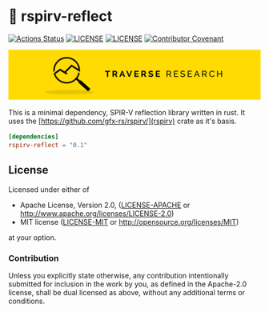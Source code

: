 # 🌋 rspirv-reflect

[![Actions Status](https://github.com/Traverse-Research/rspirv-reflect/workflows/Continuous%20integration/badge.svg)](https://github.com/Traverse-Research/rspirv-reflect/actions)
[![LICENSE](https://img.shields.io/badge/license-MIT-blue.svg)](LICENSE-MIT)
[![LICENSE](https://img.shields.io/badge/license-apache-blue.svg)](LICENSE-APACHE)
[![Contributor Covenant](https://img.shields.io/badge/contributor%20covenant-v1.4%20adopted-ff69b4.svg)](../master/CODE_OF_CONDUCT.md)

[![Banner](banner.png)](https://traverseresearch.nl)

This is a minimal dependency, SPIR-V reflection library written in rust. It uses the [https://github.com/gfx-rs/rspirv/](rspirv) crate as it's basis.

```toml
[dependencies]
rspirv-reflect = "0.1"
```

## License

Licensed under either of

* Apache License, Version 2.0, ([LICENSE-APACHE](../master/LICENSE-APACHE) or http://www.apache.org/licenses/LICENSE-2.0)
* MIT license ([LICENSE-MIT](../master/LICENSE-MIT) or http://opensource.org/licenses/MIT)

at your option.

### Contribution

Unless you explicitly state otherwise, any contribution intentionally
submitted for inclusion in the work by you, as defined in the Apache-2.0
license, shall be dual licensed as above, without any additional terms or
conditions.
